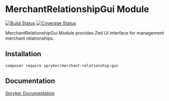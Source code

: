 # MerchantRelationshipGui Module
[![Build Status](https://travis-ci.org/spryker/merchant-relationship-gui.svg)](https://travis-ci.org/spryker/merchant-relationship-gui)
[![Coverage Status](https://coveralls.io/repos/github/spryker/merchant-relationship-gui/badge.svg)](https://coveralls.io/github/spryker/merchant-relationship-gui)

MerchantRelationshipGui Module provides Zed UI interface for management merchant relationships.

## Installation

```
composer require spryker/merchant-relationship-gui
```

## Documentation

[Spryker Documentation](https://academy.spryker.com/developing_with_spryker/module_guide/modules.html)
